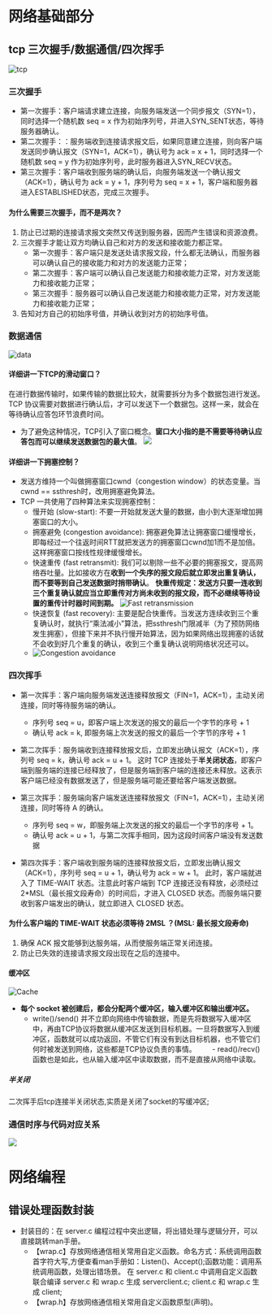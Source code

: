 # 网络基础部分
## tcp 三次握手/数据通信/四次挥手
![tcp](image/tcp_communication.png)
### 三次握手
- 第一次握手：客户端请求建立连接，向服务端发送一个同步报文（SYN=1），同时选择一个随机数 seq = x 作为初始序列号，并进入SYN_SENT状态，等待服务器确认。
- 第二次握手：：服务端收到连接请求报文后，如果同意建立连接，则向客户端发送同步确认报文（SYN=1，ACK=1），确认号为 ack = x + 1，同时选择一个随机数 seq = y 作为初始序列号，此时服务器进入SYN_RECV状态。
- 第三次握手：客户端收到服务端的确认后，向服务端发送一个确认报文（ACK=1），确认号为 ack = y + 1，序列号为 seq = x + 1，客户端和服务器进入ESTABLISHED状态，完成三次握手。
#### 为什么需要三次握手，而不是两次？
1. 防止已过期的连接请求报文突然又传送到服务器，因而产生错误和资源浪费。
2. 三次握手才能让双方均确认自己和对方的发送和接收能力都正常。
    - 第一次握手：客户端只是发送处请求报文段，什么都无法确认，而服务器可以确认自己的接收能力和对方的发送能力正常；
    - 第二次握手：客户端可以确认自己发送能力和接收能力正常，对方发送能力和接收能力正常；
    - 第三次握手：服务器可以确认自己发送能力和接收能力正常，对方发送能力和接收能力正常；
3. 告知对方自己的初始序号值，并确认收到对方的初始序号值。

### 数据通信
![data](image/data_communication.png)
#### 详细讲一下TCP的滑动窗口？
在进行数据传输时，如果传输的数据比较大，就需要拆分为多个数据包进行发送。TCP 协议需要对数据进行确认后，才可以发送下一个数据包。这样一来，就会在等待确认应答包环节浪费时间。
- 为了避免这种情况，TCP引入了窗口概念。**窗口大小指的是不需要等待确认应答包而可以继续发送数据包的最大值**。
![](image/Sliding_window.jpg)
#### 详细讲一下拥塞控制？
- 发送方维持一个叫做拥塞窗口cwnd（congestion window）的状态变量。当cwnd == ssthresh时，改用拥塞避免算法。
- TCP 一共使用了四种算法来实现拥塞控制：
    - 慢开始 (slow-start): 不要一开始就发送大量的数据，由小到大逐渐增加拥塞窗口的大小。
    - 拥塞避免 (congestion avoidance): 拥塞避免算法让拥塞窗口缓慢增长，即每经过一个往返时间RTT就把发送方的拥塞窗口cwnd加1而不是加倍。这样拥塞窗口按线性规律缓慢增长。
    - 快速重传 (fast retransmit): 我们可以剔除一些不必要的拥塞报文，提高网络吞吐量。比如接收方在**收到一个失序的报文段后就立即发出重复确认，而不要等到自己发送数据时捎带确认**。
        **快重传规定：发送方只要一连收到三个重复确认就应当立即重传对方尚未收到的报文段，而不必继续等待设置的重传计时器时间到期。**
        ![Fast retransmission](image/Fast_retransmission.jpg)
    - 快速恢复 (fast recovery): 主要是配合快重传。当发送方连续收到三个重复确认时，就执行“乘法减小”算法，把ssthresh门限减半（为了预防网络发生拥塞），但接下来并不执行慢开始算法，因为如果网络出现拥塞的话就不会收到好几个重复的确认，收到三个重复确认说明网络状况还可以。
    - ![Congestion avoidance](image/Congestion_avoidance.jpg)

### 四次挥手
- 第一次挥手：客户端向服务端发送连接释放报文（FIN=1，ACK=1），主动关闭连接，同时等待服务端的确认。
    - 序列号 seq = u，即客户端上次发送的报文的最后一个字节的序号 + 1
    - 确认号 ack = k, 即服务端上次发送的报文的最后一个字节的序号 + 1

- 第二次挥手：服务端收到连接释放报文后，立即发出确认报文（ACK=1），序列号 seq = k，确认号 ack = u + 1。
    这时 TCP 连接处于**半关闭状态**，即客户端到服务端的连接已经释放了，但是服务端到客户端的连接还未释放。这表示客户端已经没有数据发送了，但是服务端可能还要给客户端发送数据。

- 第三次挥手：服务端向客户端发送连接释放报文（FIN=1，ACK=1），主动关闭连接，同时等待 A 的确认。
    - 序列号 seq = w，即服务端上次发送的报文的最后一个字节的序号 + 1。
    - 确认号 ack = u + 1，与第二次挥手相同，因为这段时间客户端没有发送数据

- 第四次挥手：客户端收到服务端的连接释放报文后，立即发出确认报文（ACK=1），序列号 seq = u + 1，确认号为 ack = w + 1。
    此时，客户端就进入了 TIME-WAIT 状态。注意此时客户端到 TCP 连接还没有释放，必须经过 2*MSL（最长报文段寿命）的时间后，才进入 CLOSED 状态。而服务端只要收到客户端发出的确认，就立即进入 CLOSED 状态。

#### 为什么客户端的 TIME-WAIT 状态必须等待 2MSL ？(MSL: 最长报文段寿命)
1. 确保 ACK 报文能够到达服务端，从而使服务端正常关闭连接。
2. 防止已失效的连接请求报文段出现在之后的连接中。

#### 缓冲区
![Cache](image/Cache_area.png)
- **每个 socket 被创建后，都会分配两个缓冲区，输入缓冲区和输出缓冲区。**
  - write()/send() 并不立即向网络中传输数据，而是先将数据写入缓冲区中，再由TCP协议将数据从缓冲区发送到目标机器。一旦将数据写入到缓冲区，函数就可以成功返回，不管它们有没有到达目标机器，也不管它们何时被发送到网络，这些都是TCP协议负责的事情。
  - read()/recv() 函数也是如此，也从输入缓冲区中读取数据，而不是直接从网络中读取。
##### 半关闭
 二次挥手后tcp连接半关闭状态,实质是关闭了socket的写缓冲区;

### 通信时序与代码对应关系
![](image/tcp_timing.png)


# 网络编程
## 错误处理函数封装 
- 封装目的：在 server.c 编程过程中突出逻辑，将出错处理与逻辑分开，可以直接跳转man手册。
    - 【wrap.c】存放网络通信相关常用自定义函数。命名方式：系统调用函数首字符大写,方便查看man手册如：Listen()、Accept();函数功能：调用系统调用函数，处理出错场景。
        在 server.c 和 client.c 中调用自定义函数联合编译 server.c 和 wrap.c 生成 serverclient.c; client.c 和 wrap.c 生成 client;
    - 【wrap.h】存放网络通信相关常用自定义函数原型(声明)。
## 





